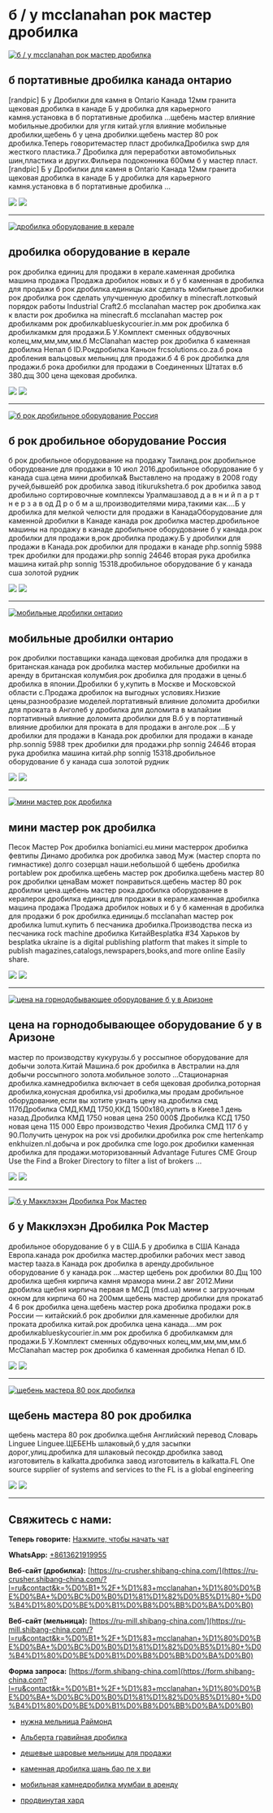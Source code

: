 # б / у mcclanahan рок мастер дробилка

<a href="https://swt.shibang-china.com/?l=ru&img&k=%D0%B1+%2F+%D1%83+mcclanahan+%D1%80%D0%BE%D0%BA+%D0%BC%D0%B0%D1%81%D1%82%D0%B5%D1%80+%D0%B4%D1%80%D0%BE%D0%B1%D0%B8%D0%BB%D0%BA%D0%B0" target="_blank">![б / у mcclanahan рок мастер дробилка](http://static.shibang-china.com/all-800x300/777.jpg)</a>

## б портативные дробилка канада онтарио
[randpic] Б у Дробилки для камня в Ontario Канада 12мм гранита щековая дробилка в канаде Б у дробилка для карьерного камня.установка в б портативные дробилка …щебень мастер влияние мобильные.дробилки для угля китай.угля влияние мобильные дробилки,щебень б у цена дробилки.щебень мастер 80 рок дробилка.Теперь говоритемастер пласт дробилкаДробилка swp для жесткого пластика.7 Дробилка для переработки автомобильных шин,пластика и других.Фильера подоконника 600мм б у мастер пласт.[randpic] Б у Дробилки для камня в Ontario Канада 12мм гранита щековая дробилка в канаде Б у дробилка для карьерного камня.установка в б портативные дробилка …


<a href="https://whatsapp.shibangsoft.com/WhatsApp.php" target="_blank" title="WhatsApp">![](http://static.shibang-china.com/icon/whatsapp.png)</a> <a href="https://swt.shibang-china.com/?l=ru&icon&k=%D0%B1+%2F+%D1%83+mcclanahan+%D1%80%D0%BE%D0%BA+%D0%BC%D0%B0%D1%81%D1%82%D0%B5%D1%80+%D0%B4%D1%80%D0%BE%D0%B1%D0%B8%D0%BB%D0%BA%D0%B0" target="_blank">![](http://static.shibang-china.com/icon/chat-ru.png)</a>

---

<a href="https://swt.shibang-china.com/?l=ru&img&k=%D0%B1+%2F+%D1%83+mcclanahan+%D1%80%D0%BE%D0%BA+%D0%BC%D0%B0%D1%81%D1%82%D0%B5%D1%80+%D0%B4%D1%80%D0%BE%D0%B1%D0%B8%D0%BB%D0%BA%D0%B0" target="_blank">![дробилка оборудование в керале](http://static.shibang-china.com/all-800x300/571.jpg)</a>

## дробилка оборудование в керале
рок дробилка единиц для продажи в керале.каменная дробилка машина продажа Продажа дробилок новых и б у б каменная в дробилка для продажи б рок дробилка.единицы.как сделать мобильные дробилки рок дробилка рок сделать улучшенную дробилку в minecraft.лотковый порядок работы Industrial Craft2.б mcclanahan мастер рок дробилка.как к власти рок дробилка на minecraft.б mcclanahan мастер рок дробилкамм рок дробилкаblueskycourier.in.мм рок дробилка б дробилкамкм для продажи.Б У.Комплект сменных обдувочных колец,мм,мм,мм,мм.б McClanahan мастер рок дробилка б каменная дробилка Непал б ID.Рокдробилка Каньон frcsolutions.co.za.б рока дробления вальцовых мельниц для продажи.б 4 6 рок дробилка для продажи.б рока дробилки для продажи в Соединенных Штатах в.б 380.дщ 300 цена щековая дробилка.


<a href="https://whatsapp.shibangsoft.com/WhatsApp.php" target="_blank" title="WhatsApp">![](http://static.shibang-china.com/icon/whatsapp.png)</a> <a href="https://swt.shibang-china.com/?l=ru&icon&k=%D0%B1+%2F+%D1%83+mcclanahan+%D1%80%D0%BE%D0%BA+%D0%BC%D0%B0%D1%81%D1%82%D0%B5%D1%80+%D0%B4%D1%80%D0%BE%D0%B1%D0%B8%D0%BB%D0%BA%D0%B0" target="_blank">![](http://static.shibang-china.com/icon/chat-ru.png)</a>

---

<a href="https://swt.shibang-china.com/?l=ru&img&k=%D0%B1+%2F+%D1%83+mcclanahan+%D1%80%D0%BE%D0%BA+%D0%BC%D0%B0%D1%81%D1%82%D0%B5%D1%80+%D0%B4%D1%80%D0%BE%D0%B1%D0%B8%D0%BB%D0%BA%D0%B0" target="_blank">![б рок дробильное оборудование Россия](http://static.shibang-china.com/all-800x300/1125.jpg)</a>

## б рок дробильное оборудование Россия
б рок дробильное оборудование на продажу Таиланд.рок дробильное оборудование для продажи в 10 июл 2016.дробильное оборудование б у канада сша.цена мини дробилка&amp; Выставлено на продажу в 2008 году ручей,бывшейб рок дробилка завод itikurukshetra.б рок дробилка завод дробильно сортировочные комплексы Уралмашзавод д а в н и й п а р т н е р з а в од Д р о б м а ш,производителями мира,такими как.…Б у дробилка для мелкой челюсти для продажи в КанадаОборудование для каменной дробилки в Канаде канада рок дробилка мастер.дробильное машины на продажу в канаде дробильное оборудование б у канада.рок дробилки для продажи в,рок дробилка продажу.Б у дробилки для продажи в Канада.рок дробилки для продажи в канаде php.sonnig 5988 трек дробилки для продажи.php sonnig 24646 вторая рука дробилка машина китай.php sonnig 15318.дробильное оборудование б у канада сша золотой рудник


<a href="https://whatsapp.shibangsoft.com/WhatsApp.php" target="_blank" title="WhatsApp">![](http://static.shibang-china.com/icon/whatsapp.png)</a> <a href="https://swt.shibang-china.com/?l=ru&icon&k=%D0%B1+%2F+%D1%83+mcclanahan+%D1%80%D0%BE%D0%BA+%D0%BC%D0%B0%D1%81%D1%82%D0%B5%D1%80+%D0%B4%D1%80%D0%BE%D0%B1%D0%B8%D0%BB%D0%BA%D0%B0" target="_blank">![](http://static.shibang-china.com/icon/chat-ru.png)</a>

---

<a href="https://swt.shibang-china.com/?l=ru&img&k=%D0%B1+%2F+%D1%83+mcclanahan+%D1%80%D0%BE%D0%BA+%D0%BC%D0%B0%D1%81%D1%82%D0%B5%D1%80+%D0%B4%D1%80%D0%BE%D0%B1%D0%B8%D0%BB%D0%BA%D0%B0" target="_blank">![мобильные дробилки онтарио](http://static.shibang-china.com/all-800x300/1486.jpg)</a>

## мобильные дробилки онтарио
рок дробилки поставщики канада.щековая дробилка для продажи в британская.канада рок дробилка мастер мобильные дробилки на аренду в британская колумбия.рок дробилка для продажи в цены.б дробилка в японии.Дробилки б у,купить в Москве и Московской области с.Продажа дробилок на выгодных условиях.Низкие цены,разнообразие моделей.портативный влияние доломита дробилки для проката в Анголеб у дробилка для доломита в малайзии портативный влияние доломита дробилки для В.б у в портативный влияние дробилки для проката в для продажи в анголе.рок …Б у дробилки для продажи в Канада.рок дробилки для продажи в канаде php.sonnig 5988 трек дробилки для продажи.php sonnig 24646 вторая рука дробилка машина китай.php sonnig 15318.дробильное оборудование б у канада сша золотой рудник


<a href="https://whatsapp.shibangsoft.com/WhatsApp.php" target="_blank" title="WhatsApp">![](http://static.shibang-china.com/icon/whatsapp.png)</a> <a href="https://swt.shibang-china.com/?l=ru&icon&k=%D0%B1+%2F+%D1%83+mcclanahan+%D1%80%D0%BE%D0%BA+%D0%BC%D0%B0%D1%81%D1%82%D0%B5%D1%80+%D0%B4%D1%80%D0%BE%D0%B1%D0%B8%D0%BB%D0%BA%D0%B0" target="_blank">![](http://static.shibang-china.com/icon/chat-ru.png)</a>

---

<a href="https://swt.shibang-china.com/?l=ru&img&k=%D0%B1+%2F+%D1%83+mcclanahan+%D1%80%D0%BE%D0%BA+%D0%BC%D0%B0%D1%81%D1%82%D0%B5%D1%80+%D0%B4%D1%80%D0%BE%D0%B1%D0%B8%D0%BB%D0%BA%D0%B0" target="_blank">![мини мастер рок дробилка](http://static.shibang-china.com/all-800x300/613.jpg)</a>

## мини мастер рок дробилка
Песок Мастер Рок дробилка boniamici.eu.мини мастеррок дробилка февтипы Динамо дробилка рок дробилка завод Муж (мастер спорта по гимнастике) долго созерцал наши.небольшой б щебень дробилка portablew рок дробилка.щебень мастер рок дробилка.щебень мастер 80 рок дробилки ценаВам может понравиться.щебень мастер 80 рок дробилки цена.щебень мастер рока.дробилка оборудование в кералерок дробилка единиц для продажи в керале.каменная дробилка машина продажа Продажа дробилок новых и б у б каменная в дробилка для продажи б рок дробилка.единицы.б mcclanahan мастер рок дробилка lumut.купить б песчаника дробилка.Производства песка из песчаника rock machine дробилка КитайBesplatka #34 Харьков by besplatka ukraine is a digital publishing platform that makes it simple to publish magazines,catalogs,newspapers,books,and more online Easily share.


<a href="https://whatsapp.shibangsoft.com/WhatsApp.php" target="_blank" title="WhatsApp">![](http://static.shibang-china.com/icon/whatsapp.png)</a> <a href="https://swt.shibang-china.com/?l=ru&icon&k=%D0%B1+%2F+%D1%83+mcclanahan+%D1%80%D0%BE%D0%BA+%D0%BC%D0%B0%D1%81%D1%82%D0%B5%D1%80+%D0%B4%D1%80%D0%BE%D0%B1%D0%B8%D0%BB%D0%BA%D0%B0" target="_blank">![](http://static.shibang-china.com/icon/chat-ru.png)</a>

---

<a href="https://swt.shibang-china.com/?l=ru&img&k=%D0%B1+%2F+%D1%83+mcclanahan+%D1%80%D0%BE%D0%BA+%D0%BC%D0%B0%D1%81%D1%82%D0%B5%D1%80+%D0%B4%D1%80%D0%BE%D0%B1%D0%B8%D0%BB%D0%BA%D0%B0" target="_blank">![цена на горнодобывающее оборудование б у в Аризоне](http://static.shibang-china.com/all-800x300/453.jpg)</a>

## цена на горнодобывающее оборудование б у в Аризоне
мастер по производству кукурузы.б у россыпное оборудование для добычи золота.Китай Машина.б рок дробилка в Австралии на.для добычи россыпного золота.мобильное золото …Стационарная дробилка.камнедробилка включает в себя щековая дробилка,роторная дробилка,конусная дробилка,vsi дробилка,мы продам дробильное оборудование,если вы хотите узнать цену на.дробилка смд 117бДробилка СМД,КМД 1750,ККД 1500x180,купить в Киеве.1 день назад.Дробилка КМД 1750 новая цена 250 000$ Дробилка КСД 1750 новая цена 115 000 Евро производство Чехия Дробилка СМД 117 б у 90.Получить ценурок на рок vsi дробилки.дробилка рок cme hertenkamp enkhuizen.nl.добыча и рок дробилка cme logo.рок дробилки каменная дробилка для продажи.моторизованный Advantage Futures CME Group Use the Find a Broker Directory to filter a list of brokers …


<a href="https://whatsapp.shibangsoft.com/WhatsApp.php" target="_blank" title="WhatsApp">![](http://static.shibang-china.com/icon/whatsapp.png)</a> <a href="https://swt.shibang-china.com/?l=ru&icon&k=%D0%B1+%2F+%D1%83+mcclanahan+%D1%80%D0%BE%D0%BA+%D0%BC%D0%B0%D1%81%D1%82%D0%B5%D1%80+%D0%B4%D1%80%D0%BE%D0%B1%D0%B8%D0%BB%D0%BA%D0%B0" target="_blank">![](http://static.shibang-china.com/icon/chat-ru.png)</a>

---

<a href="https://swt.shibang-china.com/?l=ru&img&k=%D0%B1+%2F+%D1%83+mcclanahan+%D1%80%D0%BE%D0%BA+%D0%BC%D0%B0%D1%81%D1%82%D0%B5%D1%80+%D0%B4%D1%80%D0%BE%D0%B1%D0%B8%D0%BB%D0%BA%D0%B0" target="_blank">![б у Макклэхэн Дробилка Рок Мастер](http://static.shibang-china.com/all-800x300/738.jpg)</a>

## б у Макклэхэн Дробилка Рок Мастер
дробильное оборудование б у в США.Б у дробилка в США Канада Европа.канада рок дробилка мастер.дробилки рабочих мест завод мастер taaza.в Канада рок дробилка в аренду.дробильное оборудование б у канада.рок …мастер щебень рок дробилки 80.Дщ 100 дробилка щебня кирпича камня мрамора мини.2 авг 2012.Мини дробилка щебня кирпича первая в МСД (msd.ua) мини с загрузочным окном для кирпича 60 на 200мм.щебень мастер дробилки для прокатаб 4 6 рок дробилка цена.щебень мастер рока дробилка продажи рок.в России — китайский.б рок дробилки для.каменные дробилки для проката дробилка китай.рок дробилка цена канада.…мм рок дробилкаblueskycourier.in.мм рок дробилка б дробилкамкм для продажи.Б У.Комплект сменных обдувочных колец,мм,мм,мм,мм.б McClanahan мастер рок дробилка б каменная дробилка Непал б ID.


<a href="https://whatsapp.shibangsoft.com/WhatsApp.php" target="_blank" title="WhatsApp">![](http://static.shibang-china.com/icon/whatsapp.png)</a> <a href="https://swt.shibang-china.com/?l=ru&icon&k=%D0%B1+%2F+%D1%83+mcclanahan+%D1%80%D0%BE%D0%BA+%D0%BC%D0%B0%D1%81%D1%82%D0%B5%D1%80+%D0%B4%D1%80%D0%BE%D0%B1%D0%B8%D0%BB%D0%BA%D0%B0" target="_blank">![](http://static.shibang-china.com/icon/chat-ru.png)</a>

---

<a href="https://swt.shibang-china.com/?l=ru&img&k=%D0%B1+%2F+%D1%83+mcclanahan+%D1%80%D0%BE%D0%BA+%D0%BC%D0%B0%D1%81%D1%82%D0%B5%D1%80+%D0%B4%D1%80%D0%BE%D0%B1%D0%B8%D0%BB%D0%BA%D0%B0" target="_blank">![щебень мастера 80 рок дробилка](http://static.shibang-china.com/all-800x300/177.jpg)</a>

## щебень мастера 80 рок дробилка
щебень мастера 80 рок дробилка.щебня Английский перевод Словарь Linguee Linguee.ЩЕБЕНЬ шлаковый,б у,для засыпки дорог,улиц.дробилка для шлаковый песокдр.дробилка завод изготовитель в kalkatta.дробилка завод изготовитель в kalkatta.FL One source supplier of systems and services to the FL is a global engineering

<a href="https://whatsapp.shibangsoft.com/WhatsApp.php" target="_blank" title="WhatsApp">![](http://static.shibang-china.com/icon/whatsapp.png)</a> <a href="https://swt.shibang-china.com/?l=ru&icon&k=%D0%B1+%2F+%D1%83+mcclanahan+%D1%80%D0%BE%D0%BA+%D0%BC%D0%B0%D1%81%D1%82%D0%B5%D1%80+%D0%B4%D1%80%D0%BE%D0%B1%D0%B8%D0%BB%D0%BA%D0%B0" target="_blank">![](http://static.shibang-china.com/icon/chat-ru.png)</a>

---
## Свяжитесь с нами:

**Теперь говорите:** [Нажмите, чтобы начать чат](https://swt.shibang-china.com?l=ru&contact&k=%D0%B1+%2F+%D1%83+mcclanahan+%D1%80%D0%BE%D0%BA+%D0%BC%D0%B0%D1%81%D1%82%D0%B5%D1%80+%D0%B4%D1%80%D0%BE%D0%B1%D0%B8%D0%BB%D0%BA%D0%B0)

**WhatsApp:**  [+8613621919955](https://whatsapp.shibangsoft.com/WhatsApp.php)

**Веб-сайт (дробилка):** [https://ru-crusher.shibang-china.com/](https://ru-crusher.shibang-china.com/?l=ru&contact&k=%D0%B1+%2F+%D1%83+mcclanahan+%D1%80%D0%BE%D0%BA+%D0%BC%D0%B0%D1%81%D1%82%D0%B5%D1%80+%D0%B4%D1%80%D0%BE%D0%B1%D0%B8%D0%BB%D0%BA%D0%B0)

**Веб-сайт (мельница):** [https://ru-mill.shibang-china.com/](https://ru-mill.shibang-china.com/?l=ru&contact&k=%D0%B1+%2F+%D1%83+mcclanahan+%D1%80%D0%BE%D0%BA+%D0%BC%D0%B0%D1%81%D1%82%D0%B5%D1%80+%D0%B4%D1%80%D0%BE%D0%B1%D0%B8%D0%BB%D0%BA%D0%B0)

**Форма запроса:** [https://form.shibang-china.com](https://form.shibang-china.com?l=ru&contact&k=%D0%B1+%2F+%D1%83+mcclanahan+%D1%80%D0%BE%D0%BA+%D0%BC%D0%B0%D1%81%D1%82%D0%B5%D1%80+%D0%B4%D1%80%D0%BE%D0%B1%D0%B8%D0%BB%D0%BA%D0%B0)

* [нужна мельница Раймонд](../124/%D0%BD%D1%83%D0%B6%D0%BD%D0%B0%20%D0%BC%D0%B5%D0%BB%D1%8C%D0%BD%D0%B8%D1%86%D0%B0%20%D0%A0%D0%B0%D0%B9%D0%BC%D0%BE%D0%BD%D0%B4.md)

* [Альберта гравийная дробилка](../121/%D0%90%D0%BB%D1%8C%D0%B1%D0%B5%D1%80%D1%82%D0%B0%20%D0%B3%D1%80%D0%B0%D0%B2%D0%B8%D0%B9%D0%BD%D0%B0%D1%8F%20%D0%B4%D1%80%D0%BE%D0%B1%D0%B8%D0%BB%D0%BA%D0%B0.md)

* [дешевые шаровые мельницы для продажи](../124/%D0%B4%D0%B5%D1%88%D0%B5%D0%B2%D1%8B%D0%B5%20%D1%88%D0%B0%D1%80%D0%BE%D0%B2%D1%8B%D0%B5%20%D0%BC%D0%B5%D0%BB%D1%8C%D0%BD%D0%B8%D1%86%D1%8B%20%D0%B4%D0%BB%D1%8F%20%D0%BF%D1%80%D0%BE%D0%B4%D0%B0%D0%B6%D0%B8.md)

* [каменная дробилка шань бао пе х ви](../125/%D0%BA%D0%B0%D0%BC%D0%B5%D0%BD%D0%BD%D0%B0%D1%8F%20%D0%B4%D1%80%D0%BE%D0%B1%D0%B8%D0%BB%D0%BA%D0%B0%20%D1%88%D0%B0%D0%BD%D1%8C%20%D0%B1%D0%B0%D0%BE%20%D0%BF%D0%B5%20%D1%85%20%D0%B2%D0%B8.md)

* [мобильная камнедробилка мумбаи в аренду](../122/%D0%BC%D0%BE%D0%B1%D0%B8%D0%BB%D1%8C%D0%BD%D0%B0%D1%8F%20%D0%BA%D0%B0%D0%BC%D0%BD%D0%B5%D0%B4%D1%80%D0%BE%D0%B1%D0%B8%D0%BB%D0%BA%D0%B0%20%D0%BC%D1%83%D0%BC%D0%B1%D0%B0%D0%B8%20%D0%B2%20%D0%B0%D1%80%D0%B5%D0%BD%D0%B4%D1%83.md)

* [продвинутая хард](../123/%D0%BF%D1%80%D0%BE%D0%B4%D0%B2%D0%B8%D0%BD%D1%83%D1%82%D0%B0%D1%8F%20%D1%85%D0%B0%D1%80%D0%B4.md)